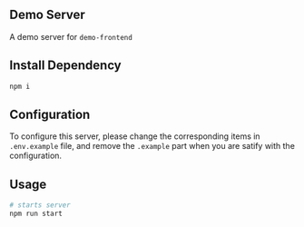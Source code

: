 ## Demo Server

A demo server for `demo-frontend`

## Install Dependency

```bash
npm i
```

## Configuration

To configure this server, please change the corresponding items in `.env.example`
file, and remove the `.example` part when you are satify with the configuration.

## Usage

```bash
# starts server
npm run start
```
